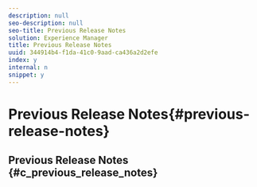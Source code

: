 ```yaml
---
description: null
seo-description: null
seo-title: Previous Release Notes
solution: Experience Manager
title: Previous Release Notes
uuid: 344914b4-f1da-41c0-9aad-ca436a2d2efe
index: y
internal: n
snippet: y
---
```


# Previous Release Notes{#previous-release-notes}

## Previous Release Notes {#c_previous_release_notes}

<!-- 

c_previous_release_notes.dita

 -->

